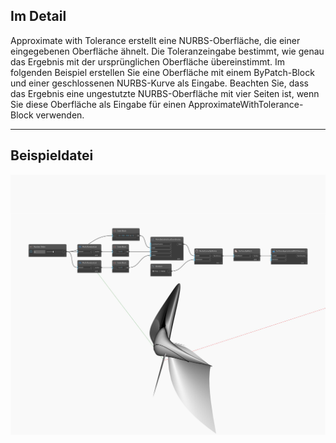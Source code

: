 ## Im Detail
Approximate with Tolerance erstellt eine NURBS-Oberfläche, die einer eingegebenen Oberfläche ähnelt. Die Toleranzeingabe bestimmt, wie genau das Ergebnis mit der ursprünglichen Oberfläche übereinstimmt. Im folgenden Beispiel erstellen Sie eine Oberfläche mit einem ByPatch-Block und einer geschlossenen NURBS-Kurve als Eingabe. Beachten Sie, dass das Ergebnis eine ungestutzte NURBS-Oberfläche mit vier Seiten ist, wenn Sie diese Oberfläche als Eingabe für einen ApproximateWithTolerance-Block verwenden.
___
## Beispieldatei

![ApproximateWithTolerance](./Autodesk.DesignScript.Geometry.Surface.ApproximateWithTolerance_img.jpg)

